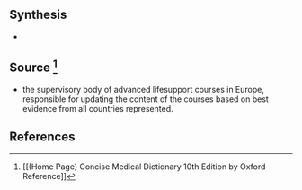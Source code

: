 ## Synthesis
- 
## Source [^1]
- the supervisory body of advanced lifesupport courses in Europe, responsible for updating the content of the courses based on best evidence from all countries represented.
## References

[^1]: [[(Home Page) Concise Medical Dictionary 10th Edition by Oxford Reference]]